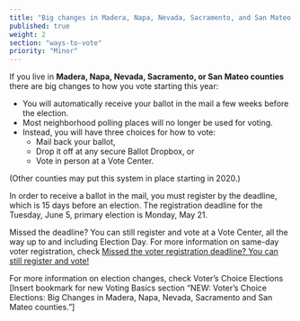 ```yaml
---
title: "Big changes in Madera, Napa, Nevada, Sacramento, and San Mateo counties"
published: true
weight: 2
section: "ways-to-vote"
priority: "Minor"
---
```


If you live in **Madera, Napa, Nevada, Sacramento, or San Mateo counties** there are big changes to how you vote starting this year:  

- You will automatically receive your ballot in the mail a few weeks before the election.  
- Most neighborhood polling places will no longer be used for voting.    
- Instead, you will have three choices for how to vote:  
  - Mail back your ballot,  
  - Drop it off at any secure Ballot Dropbox, or  
  - Vote in person at a Vote Center.  

(Other counties may put this system in place starting in 2020.) 

In order to receive a ballot in the mail, you must register by the deadline, which is 15 days before an election. The registration deadline for the Tuesday, June 5, primary election is Monday, May 21. 

Missed the deadline? You can still register and vote at a Vote Center, all the way up to and including Election Day. For more information on same-day voter registration, check [Missed the voter registration deadline? You can still register and vote!](#menu-item-missed-the-voter-registration-deadline-you-can-still-register-and-vote)

For more information on election changes, check Voter’s Choice Elections  [Insert bookmark for new Voting Basics section “NEW: Voter’s Choice Elections: Big Changes in Madera, Napa, Nevada, Sacramento and San Mateo counties.”]
